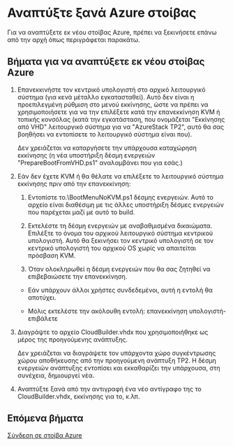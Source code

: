 <properties
    pageTitle="Αναπτύξτε ξανά Azure στοίβας | Microsoft Azure"
    description="Αναπτύξτε ξανά Azure στοίβας."
    services="azure-stack"
    documentationCenter=""
    authors="ErikjeMS"
    manager="byronr"
    editor=""/>

<tags
    ms.service="azure-stack"
    ms.workload="na"
    ms.tgt_pltfrm="na"
    ms.devlang="na"
    ms.topic="article"
    ms.date="09/29/2016"
    ms.author="erikje"/>

# <a name="redeploy-azure-stack"></a>Αναπτύξτε ξανά Azure στοίβας

Για να αναπτύξετε εκ νέου στοίβας Azure, πρέπει να ξεκινήσετε επάνω από την αρχή όπως περιγράφεται παρακάτω.

## <a name="steps-to-redeploy-azure-stack"></a>Βήματα για να αναπτύξετε εκ νέου στοίβας Azure

1. Επανεκκινήστε τον κεντρικό υπολογιστή στο αρχικό λειτουργικό σύστημα (για κενά μέταλλο εγκατασταθεί). Αυτό δεν είναι η προεπιλεγμένη ρύθμιση στο μενού εκκίνησης, ώστε να πρέπει να χρησιμοποιήσετε για να την επιλέξετε κατά την επανεκκίνηση KVM ή τοπικής κονσόλας (κατά την εγκατάσταση, που ονομάζεται "Εκκίνησης από VHD" λειτουργικό σύστημα για να "AzureStack TP2", αυτό θα σας βοηθήσει να εντοπίσετε το λειτουργικό σύστημα είναι που).

    Δεν χρειάζεται να καταργήσετε την υπάρχουσα καταχώρηση εκκίνησης (η νέα υποστήριξη δέσμη ενεργειών "PrepareBootFromVHD.ps1" αναλαμβάνει που για εσάς.)

2. Εάν δεν έχετε KVM ή θα θέλατε να επιλέξετε το λειτουργικό σύστημα εκκίνησης πριν από την επανεκκίνηση:
    
    1. Εντοπίστε το.\BootMenuNoKVM.ps1 δέσμης ενεργειών. Αυτό το αρχείο είναι διαθέσιμη με τις άλλες υποστήριξη δέσμες ενεργειών που παρέχεται μαζί με αυτό το build.
    
    2. Εκτελέστε τη δέσμη ενεργειών με αναβαθμισμένα δικαιώματα. Επιλέξτε το όνομα του αρχικού λειτουργικό σύστημα κεντρικού υπολογιστή. Αυτό θα ξεκινήσει τον κεντρικό υπολογιστή σε τον κεντρικό υπολογιστή του αρχικού OS χωρίς να απαιτείται πρόσβαση KVM.
    
    3. Όταν ολοκληρωθεί η δέσμη ενεργειών που θα σας ζητηθεί να επιβεβαιώσετε την επανεκκίνηση.

    - Εάν υπάρχουν άλλοι χρήστες συνδεδεμένοι, αυτή η εντολή θα αποτύχει.

    - Μόλις εκτελέστε την ακόλουθη εντολή: επανεκκίνηση υπολογιστή-επιβάλετε 
 
3. Διαγράψτε το αρχείο CloudBuilder.vhdx που χρησιμοποιήθηκε ως μέρος της προηγούμενης ανάπτυξης.

    Δεν χρειάζεται να διαγράψετε τον υπάρχοντα χώρο συγκέντρωσης χώρου αποθήκευσης από την προηγούμενη ανάπτυξη TP2. Η δέσμη ενεργειών ανάπτυξης εντοπίσει και εκκαθαρίζει την υπάρχουσα, στη συνέχεια, δημιουργεί νέα.

5. Αναπτύξτε ξανά από την αντιγραφή ένα νέο αντίγραφο της το CloudBuilder.vhdx, εκκίνησης για το, κ.λπ.

## <a name="next-steps"></a>Επόμενα βήματα

[Σύνδεση σε στοίβα Azure](azure-stack-connect-azure-stack.md)
